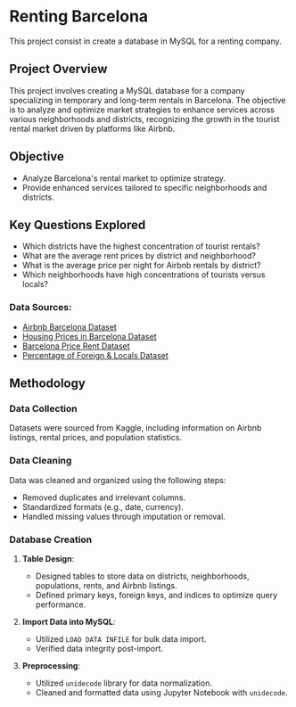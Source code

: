 # Renting Barcelona
This project consist in create a database in MySQL for a renting company. 

## Project Overview
This project involves creating a MySQL database for a company specializing in temporary and long-term rentals in Barcelona. 
The objective is to analyze and optimize market strategies to enhance services across various neighborhoods and districts, recognizing the growth in the tourist rental market driven by platforms like Airbnb.

## Objective
- Analyze Barcelona's rental market to optimize strategy.
- Provide enhanced services tailored to specific neighborhoods and districts.

## Key Questions Explored
- Which districts have the highest concentration of tourist rentals?
- What are the average rent prices by district and neighborhood?
- What is the average price per night for Airbnb rentals by district?
- Which neighborhoods have high concentrations of tourists versus locals?

### Data Sources:
- [Airbnb Barcelona Dataset](https://www.kaggle.com/datasets/thedevastator/comparative-analysis-of-airbnb-prices-in-barcelo)
- [Housing Prices in Barcelona Dataset](https://www.kaggle.com/datasets/thedevastator/housing-prices-in-barcelona)
- [Barcelona Price Rent Dataset](https://www.kaggle.com/datasets/salaudeentaofeek/barcelona-price-rent-dataset-from-2014-2022)
- [Percentage of Foreign & Locals Dataset](https://www.kaggle.com/datasets/macmotx/barcelona-data-airbnb-listings-10-years?select=bcn_dataset2015_2019.csv)


## Methodology

### Data Collection
Datasets were sourced from Kaggle, including information on Airbnb listings, rental prices, and population statistics.

### Data Cleaning
Data was cleaned and organized using the following steps:
- Removed duplicates and irrelevant columns.
- Standardized formats (e.g., date, currency).
- Handled missing values through imputation or removal.

### Database Creation
1. **Table Design**:
    - Designed tables to store data on districts, neighborhoods, populations, rents, and Airbnb listings.
    - Defined primary keys, foreign keys, and indices to optimize query performance.

2. **Import Data into MySQL**:
    - Utilized `LOAD DATA INFILE` for bulk data import.
    - Verified data integrity post-import.

3. **Preprocessing**:
    - Utilized `unidecode` library for data normalization.
    - Cleaned and formatted data using Jupyter Notebook with `unidecode`.



